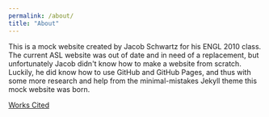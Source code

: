 ```yaml
---
permalink: /about/
title: "About"
---
```


This is a mock website created by Jacob Schwartz for his ENGL 2010 class.
The current ASL website was out of date and in need of a replacement, but unfortunately Jacob didn't know how to make a website from scratch.
Luckily, he did know how to use GitHub and GitHub Pages, and thus with some more research and help from the minimal-mistakes Jekyll theme this mock website was born.

[Works Cited](https://bamboo72.github.io/ENGL-2010-Mock-ASL-Website/works_cited/)
